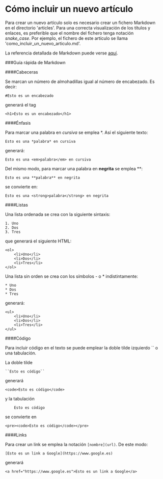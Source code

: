 Cómo incluir un nuevo artículo
==============================

Para crear un nuevo artículo solo es necesario crear un fichero Markdown en el directorio 'articles'.
Para una correcta visualización de los títulos y enlaces, es preferible que el nombre del fichero tenga
notación *snake_case*. Por ejemplo, el fichero de este artículo se llama 'como_incluir_un_nuevo_articulo.md'.

La referencia detallada de Markdown puede verse [aquí](http://daringfireball.net/projects/markdown/).

###Guía rápida de Markdown

####Cabeceras

Se marcan un número de almohadillas igual al número de encabezado. Es decir:

    #Esto es un encabezado
    
generará el tag

    <h1>Esto es un encabezado</h1>

####Énfasis

Para marcar una palabra en *cursiva* se emplea *. Así el siguiente texto:

    Esto es una *palabra* en cursiva

generará:

    Esto es una <em>palabra</em> en cursiva

Del mismo modo, para marcar una palabra en **negrita** se emplea **:

    Esto es una **palabra** en negrita

se convierte en:

    Esto es una <strong>palabra</strong> en negrita
    
####Listas

Una lista ordenada se crea con la siguiente sintaxis:

    1. Uno
    2. Dos
    3. Tres
    
que generará el siguiente HTML:

    <ol>
        <li>Uno</li>
        <li>Dos</li>
        <li>Tres</li>
    </ol>

Una lista sin orden se crea con los símbolos - o * indistintamente:

    * Uno
    * Dos
    * Tres

generará:
    
    <ul>
        <li>Uno</li>
        <li>Dos</li>
        <li>Tres</li>
    </ul>
    
####Código

Para incluir código en el texto se puede emplear la doble tilde izquierdo `` o una tabulación.

La doble tilde

    ``Esto es código``
    
generará

    <code>Esto es código</code>

y la tabulación

        Esto es código

se convierte en
      
    <pre><code>Esto es código</code></pre>
    
####Links

Para crear un link se emplea la notación ``[nombre](url)``. De este modo:

    [Esto es un link a Google](https://www.google.es)
    
generará

    <a href="https://www.google.es">Esto es un link a Google</a>